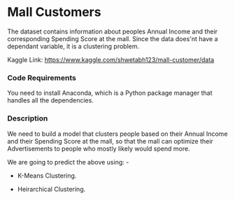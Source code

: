 # Mall Customers

The dataset contains information about peoples Annual Income and their corresponding Spending Score at the mall. Since the
data does'nt have a dependant variable, it is a clustering problem.

Kaggle Link: https://www.kaggle.com/shwetabh123/mall-customer/data


### Code Requirements

You need to install Anaconda, which is a Python package manager that handles all the dependencies.


### Description


We need to build a model that clusters people based on their Annual Income and their Spending Score at the mall, so that the
mall can optimize their Advertisements to people who mostly likely would spend more.

We are going to predict the above using: -

- K-Means Clustering.

- Heirarchical Clustering.
